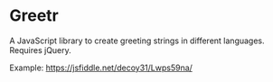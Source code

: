 # Greetr
A JavaScript library to create greeting strings in different languages. Requires jQuery.

Example: https://jsfiddle.net/decoy31/Lwps59na/
